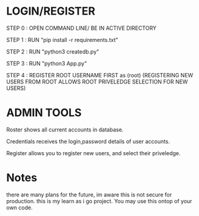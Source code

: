 # LOGIN/REGISTER

STEP 0 : OPEN COMMAND LINE/ BE IN ACTIVE DIRECTORY

STEP 1 : RUN "pip install -r requirements.txt"

STEP 2 : RUN "python3 createdb.py"

STEP 3 : RUN "python3 App.py"

STEP 4 : REGISTER ROOT USERNAME FIRST as (root)
(REGISTERING NEW USERS FROM ROOT ALLOWS ROOT PRIVELEDGE SELECTION FOR NEW USERS)

# ADMIN TOOLS

Roster shows all current accounts in database.

Credentials receives the login,password details of user accounts.

Register allows you to register new users, and select their priveledge.

# Notes

there are many plans for the future, im aware this is not secure for production. this is my learn as i go project.
You may use this ontop of your own code.
